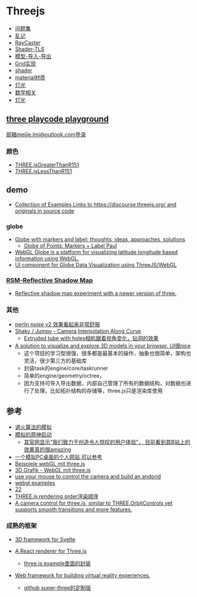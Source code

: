 # Threejs

- [问题集](/cg/threejs/use.md)
- [乱记](/cg/threejs/threejs.md)
- [RayCaster](/cg/threejs/raycaster.md)
- [Shader-TLS](/cg/threejs/shader.md)
- [模型-导入-导出](/cg/threejs/model.md)
- [Grid实现](/cg/tools/grid.md)
- [shader](/cg/threejs/shader.md)
- [material材质](/cg/threejs/material.md)
- [灯光](/cg/lighting/light.md)
- [数学相关](/cg/threejs/math.md)
- [灯光](/cg/tools/camera.md)

## [three playcode playground](https://playcode.io/)
邮箱meijie.lmj@outlook.com登录

### 颜色
- [THREE.jsGreaterThanR151](https://playcode.io/1992266)
- [THREE.jsLessThanR151](https://playcode.io/1992266)

## demo

- [Collection of Examples Links to https://discourse.threejs.org/ and originals in source code ](https://hofk.de/main/discourse.threejs/)

### globe

- [Globe with markers and label: thoughts, ideas, approaches, solutions](https://discourse.threejs.org/t/globe-with-markers-and-label-thoughts-ideas-approaches-solutions/34995)
    - [Globe of Points: Markers + Label Paul ](https://codepen.io/prisoner849/pen/oNopjyb)    
- [WebGL Globe is a platform for visualizing latitude longitude based information using WebGL. ](https://github.com/dataarts/webgl-globe)
- [UI component for Globe Data Visualization using ThreeJS/WebGL ](https://github.com/vasturiano/globe.gl)

### [RSM-Reflective Shadow Map](http://www.klayge.org/material/3_12/GI/rsm.pdf)

- [Reflective shadow map experiment with a newer version of three.](https://github.com/lmj01/rsm)

### 其他

- [perlin noise v2,效果看起来非常舒服](https://codepen.io/vcomics/pen/RwQgXzv)
- [Shaky / Jumpy - Camera Interpolation Along Curve](https://discourse.threejs.org/t/shaky-jumpy-camera-interpolation-along-curve/52278/2)
    - [Extruded tube with holes相机跟着视角变化，钻洞的效果](https://codepen.io/boytchev/pen/poxpGZN)
- [A solution to visualize and explore 3D models in your browser. UI很nice](https://github.com/kovacsv/Online3DViewer)
    - 这个项目的学习型很强，很多都是最基本的操作，抽象也很简单，架构也灵活，很少第三方的基础库
    - 封装task的engine/core/taskrunner
    - 简单的engine/geometry/octree，
    - 因为支持可导入导出数据，内部自己管理了所有的数据结构，对数据也进行了处理，比如拓扑结构的存储等，three.js只是渲染库使用

## 参考

- [退火算法的模拟](https://github.com/algorithmx/WiresSA/blob/main/wires.html)
- [模拟的原神启动](https://github.com/gamemcu/www-genshin)
    - [其官网显示“我们致力于创造令人惊叹的用户体验”， 目前看到其B站上的效果真的很amazing](https://gamemcu.com/)
- [一个模拟PC桌面的个人网站,可以参考](https://henryheffernan.com/)
- [Beispiele webGL mit three.js ](https://hofk.de/main/threejs/)
- [3D Grafik - WebGL mit three.js](https://xprofan.net/intl/de/php,html,js/3d-grafik-webgl-mit-three-js/)
- [use your mouse to control the camera and build an andorid](https://hofk.de/main/threejs/raycaster/raycaster.html)
- [webgl examples](https://alteredqualia.com/)
- [22](https://github.com/brunosimon/folio-2019)
- [THREE.js rendering order渲染顺序](https://segmentfault.com/a/1190000041221932/en)
- [A camera control for three.js, similar to THREE.OrbitControls yet supports smooth transitions and more features. ](https://github.com/lmj01/camera-controls)

### 成熟的框架

- [3D framework for Svelte ](https://github.com/threlte/threlte)

- [A React renderer for Three.js ](https://github.com/pmndrs/react-three-fiber)
    - [three.js example里面的封装](https://github.com/pmndrs/three-stdlib)
    
- [Web framework for building virtual reality experiences. ](https://github.com/aframevr/aframe)
    - [github super-three的定制版](https://github.com/supermedium/three.js)
